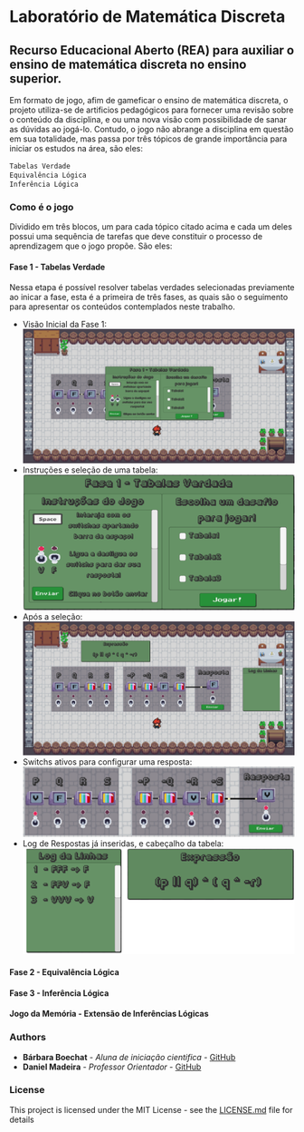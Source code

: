 # Laboratório de Matemática Discreta 
## Recurso Educacional Aberto (REA) para auxiliar o ensino de matemática discreta no ensino superior. 

Em formato de jogo, afim de gameficar o ensino de matemática discreta, o projeto utiliza-se de artificios pedagógicos para fornecer uma revisão sobre o conteúdo da disciplina, e ou uma nova visão com possibilidade de sanar as dúvidas ao jogá-lo. Contudo, o jogo não abrange a disciplina em questão em sua totalidade, mas passa por três tópicos de grande importância para iniciar os estudos na área, são eles:

```
Tabelas Verdade
Equivalência Lógica
Inferência Lógica
```
### Como é o jogo
Dividido em três blocos, um para cada tópico citado acima e cada um deles possui uma sequência de tarefas que deve constituir o processo de aprendizagem que o jogo propõe. São eles:

#### Fase 1 - Tabelas Verdade
Nessa etapa é possível resolver tabelas verdades selecionadas previamente ao inicar a fase, esta é a primeira de três fases, as quais são o seguimento para apresentar os conteúdos contemplados neste trabalho. 
 - Visão Inicial da Fase 1:
![](https://raw.githubusercontent.com/Niehaus/mathLab/master/Screenshoot%20Folder/Fase1/Screenshot1.png)
- Instruções e seleção de uma tabela:
![](https://raw.githubusercontent.com/Niehaus/mathLab/master/Screenshoot%20Folder/Fase1/Screenshot3.png)
- Após a seleção: 
![](https://raw.githubusercontent.com/Niehaus/mathLab/master/Screenshoot%20Folder/Fase1/Screenshot2.png)
- Switchs ativos para configurar uma resposta: 
![](https://raw.githubusercontent.com/Niehaus/mathLab/master/Screenshoot%20Folder/Fase1/Screenshot4.png)
- Log de Respostas já inseridas, e cabeçalho da tabela: 
![](https://raw.githubusercontent.com/Niehaus/mathLab/master/Screenshoot%20Folder/Fase1/Screenshot5.png)


#### Fase 2 - Equivalência Lógica
#### Fase 3 - Inferência Lógica 
#### Jogo da Memória - Extensão de Inferências Lógicas

### Authors

* **Bárbara Boechat** - *Aluna de iniciação cientifica* - [GitHub](https://github.com/Niehaus)
* **Daniel Madeira** - *Professor Orientador* - [GitHub](https://github.com/dmadeira)

### License

This project is licensed under the MIT License - see the [LICENSE.md](LICENSE.md) file for details
